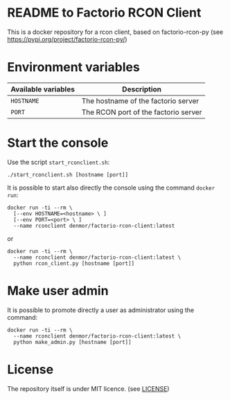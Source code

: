 README to Factorio RCON Client
===

This is a docker repository for a rcon client, based on factorio-rcon-py (see https://pypi.org/project/factorio-rcon-py/)


# Environment variables

|Available variables      |Description                                                |
|-------------------------|-----------------------------------------------------------|
|`HOSTNAME`              | The hostname of the factorio server            |
|`PORT`              | The RCON port of the factorio server           |

# Start the console

Use the script `start_rconclient.sh`:
```console
./start_rconclient.sh [hostname [port]]
```

It is possible to start also directly the console using the command `docker run`:
```console
docker run -ti --rm \
  [--env HOSTNAME=<hostname> \ ]
  [--env PORT=<port> \ ]
  --name rconclient denmor/factorio-rcon-client:latest
```
or

```console
docker run -ti --rm \
  --name rconclient denmor/factorio-rcon-client:latest \
  python rcon_client.py [hostname [port]]
```


# Make user admin

It is possible to promote directly a user as administrator using the command:
```console
docker run -ti --rm \
  --name rconclient denmor/factorio-rcon-client:latest \
  python make_admin.py [hostname [port]]
```

# License

The repository itself is under MIT licence. (see [LICENSE](./LICENSE))
